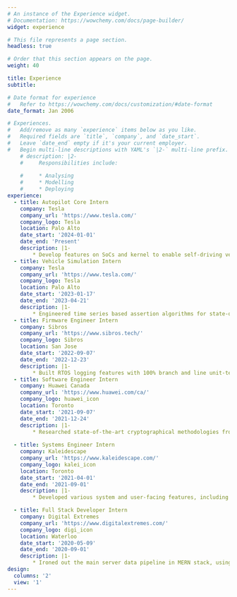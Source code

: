 ```yaml
---
# An instance of the Experience widget.
# Documentation: https://wowchemy.com/docs/page-builder/
widget: experience

# This file represents a page section.
headless: true

# Order that this section appears on the page.
weight: 40

title: Experience
subtitle:

# Date format for experience
#   Refer to https://wowchemy.com/docs/customization/#date-format
date_format: Jan 2006

# Experiences.
#   Add/remove as many `experience` items below as you like.
#   Required fields are `title`, `company`, and `date_start`.
#   Leave `date_end` empty if it's your current employer.
#   Begin multi-line descriptions with YAML's `|2-` multi-line prefix.
    # description: |2-
    #     Responsibilities include:
        
    #     * Analysing
    #     * Modelling
    #     * Deploying
experience:
  - title: Autopilot Core Intern
    company: Tesla
    company_url: 'https://www.tesla.com/'
    company_logo: Tesla
    location: Palo Alto
    date_start: '2024-01-01'
    date_end: 'Present'
    description: |1-
        * Develop features on SoCs and kernel to enable self-driving vehicles
  - title: Vehicle Simulation Intern
    company: Tesla
    company_url: 'https://www.tesla.com/'
    company_logo: Tesla
    location: Palo Alto
    date_start: '2023-01-17'
    date_end: '2023-04-21'
    description: |1-
        * Engineered time series based assertion algorithms for state-of-the-art SIL vehicle simulation using Rust
  - title: Firmware Engineer Intern
    company: Sibros
    company_url: 'https://www.sibros.tech/'
    company_logo: Sibros
    location: San Jose
    date_start: '2022-09-07'
    date_end: '2022-12-23'
    description: |1-
        * Built RTOS logging features with 100% branch and line unit-test coverage using C, Unity, and Bazel. One of which was a heuristic-based MQTT packet transmission protocol, increasing MTU utilization by at least 204% when averaged over 10,000 independent executions.
  - title: Software Engineer Intern
    company: Huawei Canada
    company_url: 'https://www.huawei.com/ca/'
    company_logo: huawei_icon
    location: Toronto
    date_start: '2021-09-07'
    date_end: '2021-12-24'
    description: |1-
        * Researched state-of-the-art cryptographical methodologies from NIST and implemented various secure, chip-compatible data authentication frameworks integrated in MbedTLS using OpenSSL and C
        
  - title: Systems Engineer Intern
    company: Kaleidescape
    company_url: 'https://www.kaleidescape.com/'
    company_logo: kalei_icon
    location: Toronto
    date_start: '2021-04-01'
    date_end: '2021-09-01'
    description: |1-
        * Developed various system and user-facing features, including a concurrent movie search system in C++11 that provides fast and accessible content navigation on an industry-leading cinema playback system

  - title: Full Stack Developer Intern
    company: Digital Extremes
    company_url: 'https://www.digitalextremes.com/'
    company_logo: digi_icon
    location: Waterloo
    date_start: '2020-05-09'
    date_end: '2020-09-01'
    description: |1-
        * Ironed out the main server data pipeline in MERN stack, using JS and Python, by creating multiple Google Cloud based web scripts to automate news parsing and content deployment, eliminating manual labor throttles in the engineering cycle
design:
  columns: '2'
  view: '1'
---
```

